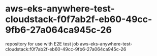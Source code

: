 # aws-eks-anywhere-test-cloudstack-f0f7ab2f-eb60-49cc-9fb6-27a064ca945c-26
repository for use with E2E test job aws-eks-anywhere-test-cloudstack:f0f7ab2f-eb60-49cc-9fb6-27a064ca945c-26

